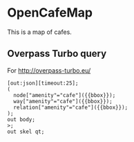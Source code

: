 OpenCafeMap
===========

This is a map of cafes.

## Overpass Turbo query

For http://overpass-turbo.eu/

```
[out:json][timeout:25];
(
  node["amenity"="cafe"]({{bbox}});
  way["amenity"="cafe"]({{bbox}});
  relation["amenity"="cafe"]({{bbox}});
);
out body;
>;
out skel qt;
```

